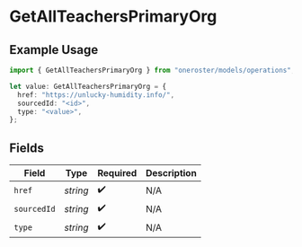 # GetAllTeachersPrimaryOrg

## Example Usage

```typescript
import { GetAllTeachersPrimaryOrg } from "oneroster/models/operations";

let value: GetAllTeachersPrimaryOrg = {
  href: "https://unlucky-humidity.info/",
  sourcedId: "<id>",
  type: "<value>",
};
```

## Fields

| Field              | Type               | Required           | Description        |
| ------------------ | ------------------ | ------------------ | ------------------ |
| `href`             | *string*           | :heavy_check_mark: | N/A                |
| `sourcedId`        | *string*           | :heavy_check_mark: | N/A                |
| `type`             | *string*           | :heavy_check_mark: | N/A                |